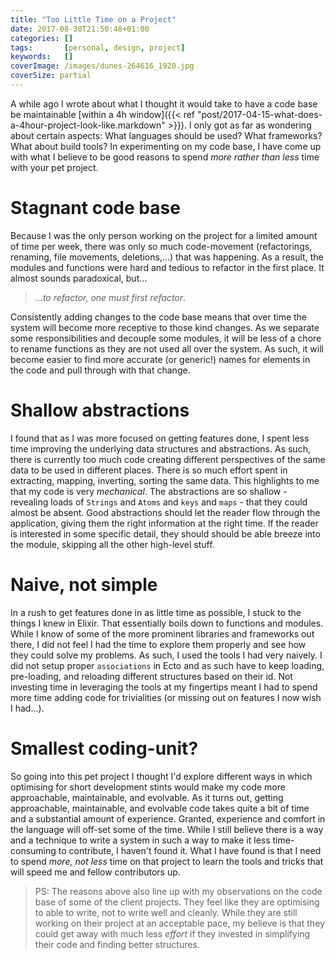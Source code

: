 ```yaml
---
title: "Too Little Time on a Project"
date: 2017-08-30T21:50:48+01:00
categories: []
tags:       [personal, design, project]
keywords:   []
coverImage: /images/dunes-264616_1920.jpg
coverSize: partial
---
```


A while ago I wrote about what I thought it would take to have a code base be maintainable [within a 4h window]({{< ref  "post/2017-04-15-what-does-a-4hour-project-look-like.markdown" >}}).
I only got as far as wondering about certain aspects: What languages should be used? What frameworks? What about build tools?
In experimenting on my code base, I have come up with what I believe to be good reasons to spend _more rather than less_ time with your pet project.

<!--more-->

# Stagnant code base

Because I was the only person working on the project for a limited amount of time per week, there was only so much code-movement (refactorings, renaming, file movements, deletions,...) that was happening.
As a result, the modules and functions were hard and tedious to refactor in the first place. It almost sounds paradoxical, but...

 > _…to refactor, one must first refactor_.

Consistently adding changes to the code base means that over time the system will become more receptive to those kind changes.
As we separate some responsibilities and decouple some modules, it will be less of a chore to rename functions as they are not used all over the system.
As such, it will become easier to find more accurate (or generic!) names for elements in the code and pull through with that change.


# Shallow abstractions

I found that as I was more focused on getting features done, I spent less time improving the underlying data structures and abstractions.
As such, there is currently too much code creating different perspectives of the same data to be used in different places.
There is so much effort spent in extracting, mapping, inverting, sorting the same data.
This highlights to me that my code is very _mechanical_. The abstractions are so shallow - revealing loads of `Strings` and `Atoms` and `keys` and `maps` - that they could almost be absent.
Good abstractions should let the reader flow through the application, giving them the right information at the right time.
If the reader is interested in some specific detail, they should should be able breeze into the module, skipping all the other high-level stuff.

# Naive, not simple

In a rush to get features done in as little time as possible, I stuck to the things I knew in Elixir. That essentially boils down to functions and modules.
While I know of some of the more prominent libraries and frameworks out there, I did not feel I had the time to explore them properly and see how they could solve my problems.
As such, I used the tools I had very naively. I did not setup proper `associations` in Ecto and as such have to keep loading, pre-loading, and reloading different structures based on their id.
Not investing time in leveraging the tools at my fingertips meant I had to spend more time adding code  for trivialities (or missing out on features I now wish I had...).

# Smallest coding-unit?

So going into this pet project I thought I'd explore different ways in which optimising for short development stints would make my code more approachable, maintainable, and evolvable.
As it turns out, getting approachable, maintainable, and evolvable code takes quite a bit of time and a substantial amount of experience.
Granted, experience and comfort in the language will off-set some of the time.
While I still believe there is a way and a technique to write a system in such a way to make it less time-consuming to contribute, I haven't found it. 
What I have found is that I need to spend _more, not less_ time on that project to learn the tools and tricks that will speed me and fellow contributors up.

> PS: The reasons above also line up with my observations on the code base of some of the client projects. They feel like they are optimising to able to write, not to write well and cleanly.
> While they are still working on their project at an acceptable pace, my believe is that they could get away with much less _effort_ if they invested in simplifying their code and finding better structures.

